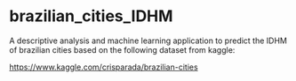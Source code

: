 # brazilian_cities_IDHM

A descriptive analysis and machine learning application to predict the IDHM of brazilian cities based on the following dataset from kaggle:

https://www.kaggle.com/crisparada/brazilian-cities
